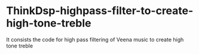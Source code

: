 # ThinkDsp-highpass-filter-to-create-high-tone-treble
It consists the code for high pass filtering of Veena music to create high tone treble
